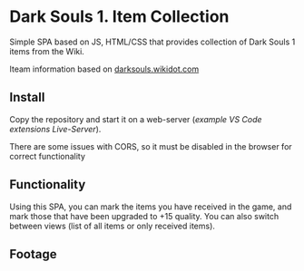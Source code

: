 # Dark Souls 1. Item Collection
Simple SPA based on JS, HTML/CSS that provides collection of Dark Souls 1 items from the Wiki.

Iteam information based on [darksouls.wikidot.com](http://darksouls.wikidot.com/)

## Install

Copy the repository and start it on a web-server (<i>example VS Code extensions Live-Server</i>).

There are some issues with CORS, so it must be disabled in the browser for correct functionality

## Functionality 

Using this SPA, you can mark the items you have received in the game, and mark those that have been upgraded to +15 quality.
You can also switch between views (list of all items or only received items).

## Footage


